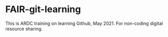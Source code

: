 # FAIR-git-learning
This is ARDC training on learning Github, May 2021. For non-coding digital resource sharing.

